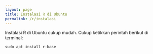 ```yaml
---
layout: page
title: Instalasi R di Ubuntu
permalink: /r/instalasi
---
```


Instalasi R di Ubuntu cukup mudah. Cukup ketikkan perintah berikut di terminal:

```
sudo apt install r-base
```
